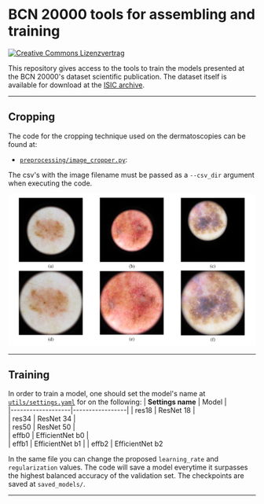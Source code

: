 # BCN 20000 tools for assembling and training

<a rel="license" href="http://creativecommons.org/licenses/by-nc/4.0/"><img alt="Creative Commons Lizenzvertrag" style="border-width:0" src="https://i.creativecommons.org/l/by-nc/4.0/80x15.png" /></a>

This repository gives access to the tools to train the models presented at the BCN 20000's dataset scientific publication. The dataset itself is available for download at the [ISIC archive](https://www.isic-archive.com/#!/topWithHeader/onlyHeaderTop/gallery?filter=%5B%22meta.datasetId%7CBCN_20000%22%5D).

<hr>


## Cropping

The code for the cropping technique used on the dermatoscopies can be found at:
- [`preprocessing/image_cropper.py`](preprocessing/image_cropper.py):

The csv's with the image filename must be passed as a `--csv_dir` argument when executing the code.

![Original (a), (b) and (c) and cropped images (d), (e) and (f)](https://github.com/CarlosHernandezP/BCN-20k/blob/main/Cropped_uncropped_figure.png)


<hr>

## Training
In order to train a model, one should set the model's name at [`utils/settings.yaml`](utils/settings.yaml) for on the following:
| **Settings name** |      Model      |   
|-------------------|-----------------|
| res18             | ResNet 18       |  
| res34             | ResNet 34       |  
| res50             | ResNet 50       |   
| effb0             | EfficientNet b0 |  
| effb1             | EfficientNet b1 | 
| effb2             | EfficientNet b2 


In the same file you can change the proposed `learning_rate` and `regularization` values. The code will save a model everytime it surpasses the highest balanced accuracy of the validation set. The checkpoints are saved at `saved_models/`.
<hr>

